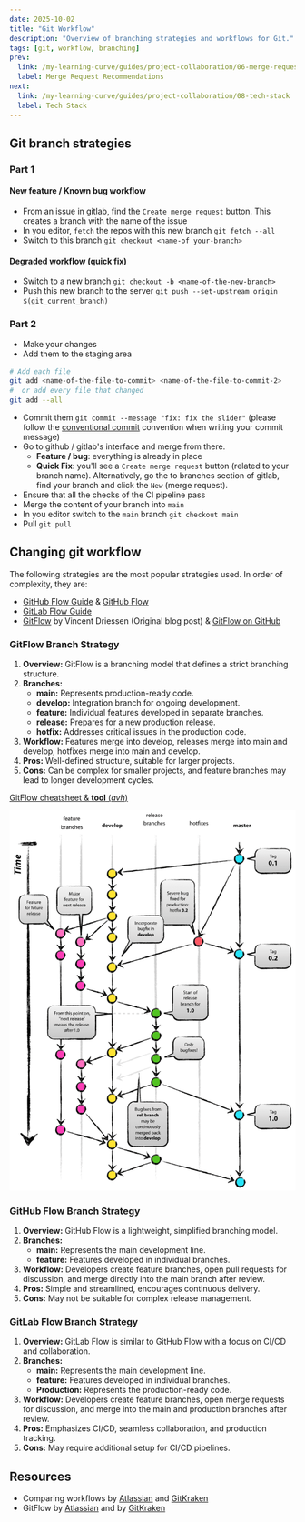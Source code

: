 ```yaml
---
date: 2025-10-02
title: "Git Workflow"
description: "Overview of branching strategies and workflows for Git."
tags: [git, workflow, branching]
prev:
  link: /my-learning-curve/guides/project-collaboration/06-merge-request-recommandations
  label: Merge Request Recommendations
next: 
  link: /my-learning-curve/guides/project-collaboration/08-tech-stack
  label: Tech Stack
---
```


## Git branch strategies

### Part 1

#### New feature / Known bug workflow

- From an issue in gitlab, find the `Create merge request` button. This creates
  a branch with the name of the issue
- In you editor, `fetch` the repos with this new branch `git fetch --all`
- Switch to this branch `git checkout <name-of your-branch>`

#### Degraded workflow (quick fix)

- Switch to a new branch `git checkout -b <name-of-the-new-branch>`
- Push this new branch to the server
  `git push --set-upstream origin $(git_current_branch)`

### Part 2

- Make your changes
- Add them to the staging area

```sh
# Add each file
git add <name-of-the-file-to-commit> <name-of-the-file-to-commit-2>
#  or add every file that changed
git add --all
```

- Commit them `git commit --message "fix: fix the slider"` (please follow
  the [conventional commit](./05-conventional-commits.md) convention when writing
  your commit message)
- Go to github / gitlab's interface and merge from there.
  - **Feature / bug**: everything is already in place
  - **Quick Fix**: you'll see a `Create merge request` button (related to your branch name).
    Alternatively, go the to branches section of gitlab, find your branch and
    click the `New` (merge request).
- Ensure that all the checks of the CI pipeline pass
- Merge the content of your branch into `main`
- In you editor switch to the `main` branch `git checkout main`
- Pull `git pull`

## Changing git workflow

The following strategies are the most popular strategies used.
In order of complexity, they are:

- [GitHub Flow Guide](https://guides.github.com/introduction/flow/) & [GitHub
  Flow](https://githubflow.github.io/)
- [GitLab Flow Guide](https://about.gitlab.com/blog/2023/07/27/gitlab-flow-duo/)
- [GitFlow](https://nvie.com/posts/a-successful-git-branching-model/) by
  Vincent Driessen (Original blog post) & [GitFlow on GitHub](https://github.com/nvie/gitflow)

### GitFlow Branch Strategy

1. **Overview:** GitFlow is a branching model that defines a strict branching structure.
2. **Branches:**
   - **main:** Represents production-ready code.
   - **develop:** Integration branch for ongoing development.
   - **feature:** Individual features developed in separate branches.
   - **release:** Prepares for a new production release.
   - **hotfix:** Addresses critical issues in the production code.
3. **Workflow:** Features merge into develop, releases merge into main and
   develop, hotfixes merge into main and develop.
4. **Pros:** Well-defined structure, suitable for larger projects.
5. **Cons:** Can be complex for smaller projects, and feature branches may lead
   to longer development cycles.

[GitFlow cheatsheet & **tool** (_avh_)](https://danielkummer.github.io/git-flow-cheatsheet/)

![GitFlow Diagram](./assets/git-branching-model.png)

### GitHub Flow Branch Strategy

1. **Overview:** GitHub Flow is a lightweight, simplified branching model.
2. **Branches:**
   - **main:** Represents the main development line.
   - **feature:** Features developed in individual branches.
3. **Workflow:** Developers create feature branches, open pull requests for
   discussion, and merge directly into the main branch after review.
4. **Pros:** Simple and streamlined, encourages continuous delivery.
5. **Cons:** May not be suitable for complex release management.

### GitLab Flow Branch Strategy

1. **Overview:** GitLab Flow is similar to GitHub Flow with a focus on CI/CD and
   collaboration.
2. **Branches:**
   - **main:** Represents the main development line.
   - **feature:** Features developed in individual branches.
   - **Production:** Represents the production-ready code.
3. **Workflow:** Developers create feature branches, open merge requests for
   discussion, and merge into the main and production branches after review.
4. **Pros:** Emphasizes CI/CD, seamless collaboration, and production tracking.
5. **Cons:** May require additional setup for CI/CD pipelines.

## Resources

- Comparing
  workflows by
  [Atlassian](https://www.atlassian.com/git/tutorials/comparing-workflows) and [GitKraken](https://www.gitkraken.com/learn/git/best-practices/git-branch-strategy)
- GitFlow
  by
  [Atlassian](https://www.atlassian.com/git/tutorials/comparing-workflows/gitflow-workflow)
  and by [GitKraken](https://www.gitkraken.com/learn/git/git-flow)
